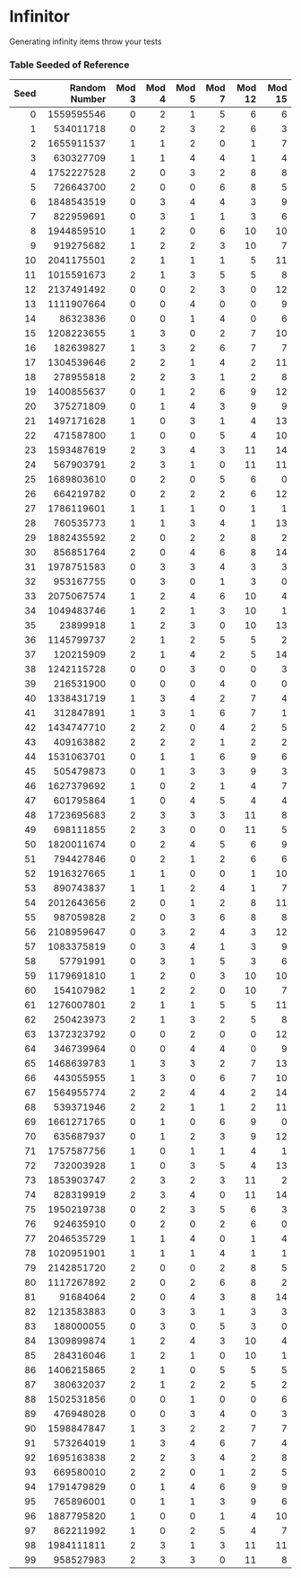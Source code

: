 # Infinitor

Generating infinity items throw your tests

### Table Seeded of Reference

|Seed|Random Number|Mod 3|Mod 4|Mod 5|Mod 7|Mod 12|Mod 15|
|---:|------------:|----:|----:|----:|----:|-----:|-----:|
0|1559595546|    0|    2|    1|    5|     6|     6|
1| 534011718|    0|    2|    3|    2|     6|     3|
2|1655911537|    1|    1|    2|    0|     1|     7|
3| 630327709|    1|    1|    4|    4|     1|     4|
4|1752227528|    2|    0|    3|    2|     8|     8|
5| 726643700|    2|    0|    0|    6|     8|     5|
6|1848543519|    0|    3|    4|    4|     3|     9|
7| 822959691|    0|    3|    1|    1|     3|     6|
8|1944859510|    1|    2|    0|    6|    10|    10|
9| 919275682|    1|    2|    2|    3|    10|     7|
10|2041175501|    2|    1|    1|    1|     5|    11|
11|1015591673|    2|    1|    3|    5|     5|     8|
12|2137491492|    0|    0|    2|    3|     0|    12|
13|1111907664|    0|    0|    4|    0|     0|     9|
14|  86323836|    0|    0|    1|    4|     0|     6|
15|1208223655|    1|    3|    0|    2|     7|    10|
16| 182639827|    1|    3|    2|    6|     7|     7|
17|1304539646|    2|    2|    1|    4|     2|    11|
18| 278955818|    2|    2|    3|    1|     2|     8|
19|1400855637|    0|    1|    2|    6|     9|    12|
20| 375271809|    0|    1|    4|    3|     9|     9|
21|1497171628|    1|    0|    3|    1|     4|    13|
22| 471587800|    1|    0|    0|    5|     4|    10|
23|1593487619|    2|    3|    4|    3|    11|    14|
24| 567903791|    2|    3|    1|    0|    11|    11|
25|1689803610|    0|    2|    0|    5|     6|     0|
26| 664219782|    0|    2|    2|    2|     6|    12|
27|1786119601|    1|    1|    1|    0|     1|     1|
28| 760535773|    1|    1|    3|    4|     1|    13|
29|1882435592|    2|    0|    2|    2|     8|     2|
30| 856851764|    2|    0|    4|    6|     8|    14|
31|1978751583|    0|    3|    3|    4|     3|     3|
32| 953167755|    0|    3|    0|    1|     3|     0|
33|2075067574|    1|    2|    4|    6|    10|     4|
34|1049483746|    1|    2|    1|    3|    10|     1|
35|  23899918|    1|    2|    3|    0|    10|    13|
36|1145799737|    2|    1|    2|    5|     5|     2|
37| 120215909|    2|    1|    4|    2|     5|    14|
38|1242115728|    0|    0|    3|    0|     0|     3|
39| 216531900|    0|    0|    0|    4|     0|     0|
40|1338431719|    1|    3|    4|    2|     7|     4|
41| 312847891|    1|    3|    1|    6|     7|     1|
42|1434747710|    2|    2|    0|    4|     2|     5|
43| 409163882|    2|    2|    2|    1|     2|     2|
44|1531063701|    0|    1|    1|    6|     9|     6|
45| 505479873|    0|    1|    3|    3|     9|     3|
46|1627379692|    1|    0|    2|    1|     4|     7|
47| 601795864|    1|    0|    4|    5|     4|     4|
48|1723695683|    2|    3|    3|    3|    11|     8|
49| 698111855|    2|    3|    0|    0|    11|     5|
50|1820011674|    0|    2|    4|    5|     6|     9|
51| 794427846|    0|    2|    1|    2|     6|     6|
52|1916327665|    1|    1|    0|    0|     1|    10|
53| 890743837|    1|    1|    2|    4|     1|     7|
54|2012643656|    2|    0|    1|    2|     8|    11|
55| 987059828|    2|    0|    3|    6|     8|     8|
56|2108959647|    0|    3|    2|    4|     3|    12|
57|1083375819|    0|    3|    4|    1|     3|     9|
58|  57791991|    0|    3|    1|    5|     3|     6|
59|1179691810|    1|    2|    0|    3|    10|    10|
60| 154107982|    1|    2|    2|    0|    10|     7|
61|1276007801|    2|    1|    1|    5|     5|    11|
62| 250423973|    2|    1|    3|    2|     5|     8|
63|1372323792|    0|    0|    2|    0|     0|    12|
64| 346739964|    0|    0|    4|    4|     0|     9|
65|1468639783|    1|    3|    3|    2|     7|    13|
66| 443055955|    1|    3|    0|    6|     7|    10|
67|1564955774|    2|    2|    4|    4|     2|    14|
68| 539371946|    2|    2|    1|    1|     2|    11|
69|1661271765|    0|    1|    0|    6|     9|     0|
70| 635687937|    0|    1|    2|    3|     9|    12|
71|1757587756|    1|    0|    1|    1|     4|     1|
72| 732003928|    1|    0|    3|    5|     4|    13|
73|1853903747|    2|    3|    2|    3|    11|     2|
74| 828319919|    2|    3|    4|    0|    11|    14|
75|1950219738|    0|    2|    3|    5|     6|     3|
76| 924635910|    0|    2|    0|    2|     6|     0|
77|2046535729|    1|    1|    4|    0|     1|     4|
78|1020951901|    1|    1|    1|    4|     1|     1|
79|2142851720|    2|    0|    0|    2|     8|     5|
80|1117267892|    2|    0|    2|    6|     8|     2|
81|  91684064|    2|    0|    4|    3|     8|    14|
82|1213583883|    0|    3|    3|    1|     3|     3|
83| 188000055|    0|    3|    0|    5|     3|     0|
84|1309899874|    1|    2|    4|    3|    10|     4|
85| 284316046|    1|    2|    1|    0|    10|     1|
86|1406215865|    2|    1|    0|    5|     5|     5|
87| 380632037|    2|    1|    2|    2|     5|     2|
88|1502531856|    0|    0|    1|    0|     0|     6|
89| 476948028|    0|    0|    3|    4|     0|     3|
90|1598847847|    1|    3|    2|    2|     7|     7|
91| 573264019|    1|    3|    4|    6|     7|     4|
92|1695163838|    2|    2|    3|    4|     2|     8|
93| 669580010|    2|    2|    0|    1|     2|     5|
94|1791479829|    0|    1|    4|    6|     9|     9|
95| 765896001|    0|    1|    1|    3|     9|     6|
96|1887795820|    1|    0|    0|    1|     4|    10|
97| 862211992|    1|    0|    2|    5|     4|     7|
98|1984111811|    2|    3|    1|    3|    11|    11|
99| 958527983|    2|    3|    3|    0|    11|     8|
